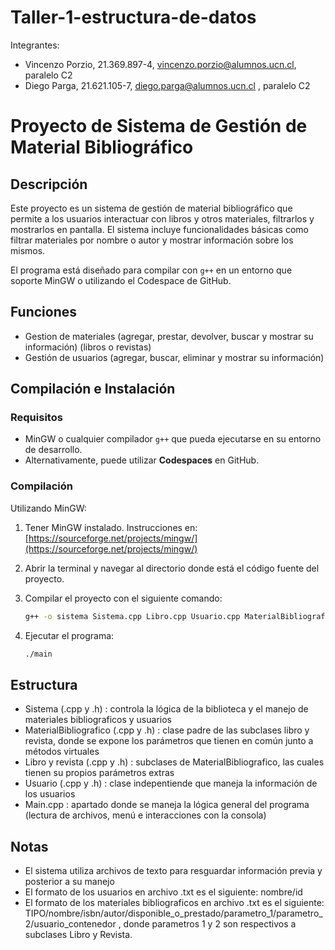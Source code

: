 # Taller-1-estructura-de-datos
Integrantes:
* Vincenzo Porzio, 21.369.897-4, vincenzo.porzio@alumnos.ucn.cl, paralelo C2
* Diego Parga, 21.621.105-7, diego.parga@alumnos.ucn.cl , paralelo C2


# Proyecto de Sistema de Gestión de Material Bibliográfico

## Descripción
Este proyecto es un sistema de gestión de material bibliográfico que permite a los usuarios interactuar con libros y otros materiales, filtrarlos y mostrarlos en pantalla. El sistema incluye funcionalidades básicas como filtrar materiales por nombre o autor y mostrar información sobre los mismos.

El programa está diseñado para compilar con `g++` en un entorno que soporte MinGW o utilizando el Codespace de GitHub.

## Funciones
   * Gestion de materiales (agregar, prestar, devolver, buscar y mostrar su información) (libros o revistas)
   * Gestión de usuarios (agregar, buscar, eliminar y mostrar su información)

## Compilación e Instalación

### Requisitos
- MinGW o cualquier compilador `g++` que pueda ejecutarse en su entorno de desarrollo.
- Alternativamente, puede utilizar **Codespaces** en GitHub.

### Compilación
Utilizando MinGW:
1. Tener MinGW instalado. Instrucciones en: [https://sourceforge.net/projects/mingw/](https://sourceforge.net/projects/mingw/)
2. Abrir la terminal y navegar al directorio donde está el código fuente del proyecto.
3. Compilar el proyecto con el siguiente comando:

   ```bash
   g++ -o sistema Sistema.cpp Libro.cpp Usuario.cpp MaterialBibliografico.cpp -std=c++11
4. Ejecutar el programa:
   
   ```bash
   ./main
## Estructura 
   * Sistema (.cpp y .h) : controla la lógica de la biblioteca y el manejo de materiales bibliograficos y usuarios
   * MaterialBibliografico (.cpp y .h) : clase padre de las subclases libro y revista, donde se expone los parámetros que tienen en común junto a métodos virtuales
   * Libro y revista (.cpp y .h) : subclases de MaterialBibliografico, las cuales tienen su propios parámetros extras
   * Usuario (.cpp y .h) : clase indepentiende que maneja la información de los usuarios
   * Main.cpp : apartado donde se maneja la lógica general del programa (lectura de archivos, menú e interacciones con la consola)

## Notas
   * El sistema utiliza archivos de texto para resguardar información previa y posterior a su manejo
   * El formato de los usuarios en archivo .txt es el siguiente:  nombre/id
   * El formato de los materiales bibliograficos en archivo .txt es el siguiente:  TIPO/nombre/isbn/autor/disponible_o_prestado/parametro_1/parametro_2/usuario_contenedor , donde parametros 1 y 2 son respectivos a subclases Libro y Revista.
